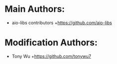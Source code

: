 # Main Authors:

- aio-libs contributors +https://github.com/aio-libs

# Modification Authors:

- Tony Wu +https://github.com/tonywu7